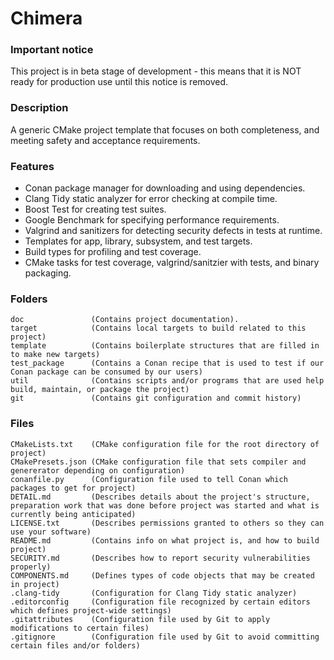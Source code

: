 # Chimera
### Important notice
This project is in beta stage of development - this means that it is NOT ready for production use until this notice is removed.

### Description
A generic CMake project template that focuses on both completeness, and meeting safety and acceptance requirements.

### Features
- Conan package manager for downloading and using dependencies.
- Clang Tidy static analyzer for error checking at compile time.
- Boost Test for creating test suites.
- Google Benchmark for specifying performance requirements.
- Valgrind and sanitizers for detecting security defects in tests at runtime.
- Templates for app, library, subsystem, and test targets.
- Build types for profiling and test coverage.
- CMake tasks for test coverage, valgrind/sanitzier with tests, and binary packaging.

### Folders
    doc               (Contains project documentation).
    target            (Contains local targets to build related to this project)
    template          (Contains boilerplate structures that are filled in to make new targets)
    test_package      (Contains a Conan recipe that is used to test if our Conan package can be consumed by our users)
    util              (Contains scripts and/or programs that are used help build, maintain, or package the project)
    git               (Contains git configuration and commit history)

### Files
    CMakeLists.txt    (CMake configuration file for the root directory of project)
    CMakePresets.json (CMake configuration file that sets compiler and genererator depending on configuration)
    conanfile.py      (Configuration file used to tell Conan which packages to get for project)
    DETAIL.md         (Describes details about the project's structure, preparation work that was done before project was started and what is currently being anticipated)
    LICENSE.txt       (Describes permissions granted to others so they can use your software)
    README.md         (Contains info on what project is, and how to build project)
    SECURITY.md       (Describes how to report security vulnerabilities properly)
    COMPONENTS.md     (Defines types of code objects that may be created in project)
    .clang-tidy       (Configuration for Clang Tidy static analyzer)
    .editorconfig     (Configuration file recognized by certain editors which defines project-wide settings)
    .gitattributes    (Configuration file used by Git to apply modifications to certain files)
    .gitignore        (Configuration file used by Git to avoid committing certain files and/or folders)

